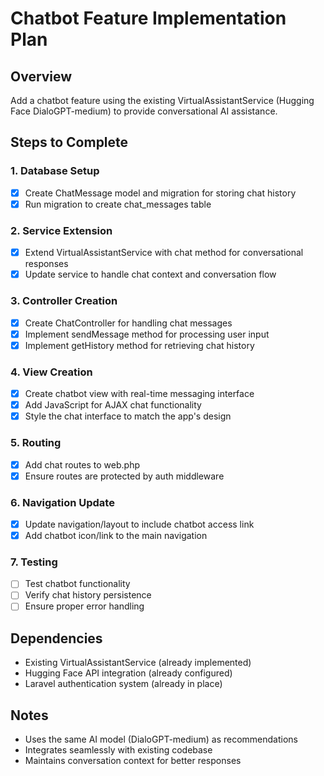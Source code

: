 # Chatbot Feature Implementation Plan

## Overview
Add a chatbot feature using the existing VirtualAssistantService (Hugging Face DialoGPT-medium) to provide conversational AI assistance.

## Steps to Complete

### 1. Database Setup
- [x] Create ChatMessage model and migration for storing chat history
- [x] Run migration to create chat_messages table

### 2. Service Extension
- [x] Extend VirtualAssistantService with chat method for conversational responses
- [x] Update service to handle chat context and conversation flow

### 3. Controller Creation
- [x] Create ChatController for handling chat messages
- [x] Implement sendMessage method for processing user input
- [x] Implement getHistory method for retrieving chat history

### 4. View Creation
- [x] Create chatbot view with real-time messaging interface
- [x] Add JavaScript for AJAX chat functionality
- [x] Style the chat interface to match the app's design

### 5. Routing
- [x] Add chat routes to web.php
- [x] Ensure routes are protected by auth middleware

### 6. Navigation Update
- [x] Update navigation/layout to include chatbot access link
- [x] Add chatbot icon/link to the main navigation

### 7. Testing
- [ ] Test chatbot functionality
- [ ] Verify chat history persistence
- [ ] Ensure proper error handling

## Dependencies
- Existing VirtualAssistantService (already implemented)
- Hugging Face API integration (already configured)
- Laravel authentication system (already in place)

## Notes
- Uses the same AI model (DialoGPT-medium) as recommendations
- Integrates seamlessly with existing codebase
- Maintains conversation context for better responses
